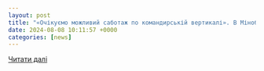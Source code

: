 ```yaml
---
layout: post
title: "«Очікуємо можливий саботаж по командирській вертикалі». В Міноборони розповіли, які опції доступні військовим у першому релізі «Армії+»: трохи інсайдів | dev.ua"
date: 2024-08-08 10:11:57 +0000
categories: [news]
---
```


[Читати далі](https://dev.ua/ru/news/armiia-1723105835)
